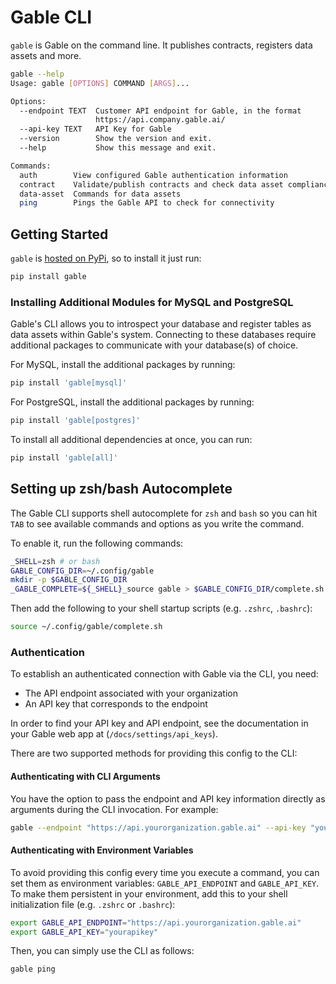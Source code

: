 # Gable CLI

`gable` is Gable on the command line. It publishes contracts, registers data assets and more.

```bash
gable --help
Usage: gable [OPTIONS] COMMAND [ARGS]...

Options:
  --endpoint TEXT  Customer API endpoint for Gable, in the format
                   https://api.company.gable.ai/
  --api-key TEXT   API Key for Gable
  --version        Show the version and exit.
  --help           Show this message and exit.

Commands:
  auth        View configured Gable authentication information
  contract    Validate/publish contracts and check data asset compliance
  data-asset  Commands for data assets
  ping        Pings the Gable API to check for connectivity
```

## Getting Started

`gable` is [hosted on PyPi](https://pypi.org/project/gable/), so to install it just run:

```bash
pip install gable
```

### Installing Additional Modules for MySQL and PostgreSQL

Gable's CLI allows you to introspect your database and register tables as data assets within Gable's system. Connecting to these databases require additional packages to communicate with your database(s) of choice.

For MySQL, install the additional packages by running:

```bash
pip install 'gable[mysql]'
```

For PostgreSQL, install the additional packages by running:

```bash
pip install 'gable[postgres]'
```

To install all additional dependencies at once, you can run:

```bash
pip install 'gable[all]'
```

## Setting up zsh/bash Autocomplete

The Gable CLI supports shell autocomplete for `zsh` and `bash` so you can hit `TAB` to see available commands and options as you write the command.

To enable it, run the following commands:

```bash
_SHELL=zsh # or bash
GABLE_CONFIG_DIR=~/.config/gable
mkdir -p $GABLE_CONFIG_DIR
_GABLE_COMPLETE=${_SHELL}_source gable > $GABLE_CONFIG_DIR/complete.sh
```

Then add the following to your shell startup scripts (e.g. `.zshrc`, `.bashrc`):

```bash
source ~/.config/gable/complete.sh
```

### Authentication

To establish an authenticated connection with Gable via the CLI, you need:

- The API endpoint associated with your organization
- An API key that corresponds to the endpoint

In order to find your API key and API endpoint, see the documentation in your Gable web app at (`/docs/settings/api_keys`).

There are two supported methods for providing this config to the CLI:

#### Authenticating with CLI Arguments

You have the option to pass the endpoint and API key information directly as arguments during the CLI invocation. For example:

```bash
gable --endpoint "https://api.yourorganization.gable.ai" --api-key "yourapikey" ping
```

#### Authenticating with Environment Variables

To avoid providing this config every time you execute a command, you can set them as environment variables: `GABLE_API_ENDPOINT` and `GABLE_API_KEY`. To make them persistent in your environment, add this to your shell initialization file (e.g. `.zshrc` or `.bashrc`):

```bash
export GABLE_API_ENDPOINT="https://api.yourorganization.gable.ai"
export GABLE_API_KEY="yourapikey"
```

Then, you can simply use the CLI as follows:

```bash
gable ping
```
